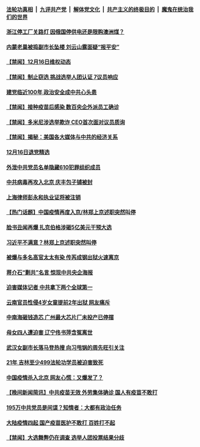 

####  [法轮功真相](../../../../basic/blob/master/README.md?t=12171032) &nbsp;|&nbsp; [九评共产党](../../../../9ping.md/blob/master/README.md?t=12171032) &nbsp;|&nbsp; [解体党文化](../../../../jtdwh.md/blob/master/README.md?t=12171032)  &nbsp;|&nbsp; [共产主义的终极目的](../../../../gczydzjmd.md/blob/master/README.md?t=12171032) &nbsp;|&nbsp; [魔鬼在统治我们的世界](../../../../mgztzwmdsj.md/blob/master/README.md?t=12171032) 

#### [浙江停工厂关路灯 因俄国停供电还是限购澳洲煤？](../pages/prog204/a103011624.md?t=12171032) 

#### [内蒙老巢被捣副市长坠楼 刘云山露面疑“报平安”](../pages/prog204/a103011570.md?t=12171032) 

#### [【禁闻】12月16日维权动态](../pages/prog204/a103011533.md?t=12171032) 

#### [【禁闻】制止窃选 挑战选举人团认证 7议员响应](../pages/prog204/a103011526.md?t=12171032) 

#### [建党临近100年 政治安全成中共心头患](../pages/prog204/a103011482.md?t=12171032) 

#### [【禁闻】接种疫苗后感染 数百央企外派员工确诊](../pages/prog204/a103011475.md?t=12171032) 

#### [【禁闻】多米尼涉选举欺诈 CEO首次面对议员质询](../pages/prog204/a103011488.md?t=12171032) 

#### [【禁闻】揭秘：美国各大媒体与中共的经济关系](../pages/prog204/a103011472.md?t=12171032) 

#### [12月16日退党精选](../pages/prog204/a103011447.md?t=12171032) 

#### [外泄中共党员名单隐藏610犯罪组织成员](../pages/prog204/a103011276.md?t=12171032) 

#### [中共病毒再攻入北京 庆丰包子铺被封](../pages/prog204/a103011222.md?t=12171032) 

#### [上海律师彭永和执业证将被注销](../pages/prog204/a103011219.md?t=12171032) 

#### [【热门话题】中国疫情再度入京/林郑上京述职突然叫停](../pages/prog204/a103011123.md?t=12171032) 

#### [脸书丑闻再爆 扎克伯格涉砸5亿美元干预大选](../pages/prog204/a103011138.md?t=12171032) 

#### [习近平不满意？林郑上京述职突然叫停](../pages/prog204/a103011131.md?t=12171032) 

#### [被爆与多名高官太太有染 传芮成钢出狱火速离京](../pages/prog204/a103011106.md?t=12171032) 

#### [蒋介石“剿共”名言 惊现中共央企海报](../pages/prog204/a103011078.md?t=12171032) 

#### [迫害媒体记者 中共拿下两个全球第一](../pages/prog204/a103011027.md?t=12171032) 

#### [云南官员性侵4岁女童提前2年出狱 网友痛斥](../pages/prog204/a103011025.md?t=12171032) 

#### [中南海砸钱造芯 广州最大芯片厂未投产已停摆](../pages/prog204/a103010973.md?t=12171032) 

#### [母女四人遭迫害 辽宁佟书萍含冤离世](../pages/prog204/a103010975.md?t=12171032) 

#### [武汉女副市长落马登热搜 向习甩锅的周先旺引关注](../pages/prog204/a103010901.md?t=12171032) 

#### [21年 吉林至少499法轮功学员被迫害致死](../pages/prog204/a103010892.md?t=12171032) 

#### [中国疫情杀入北京 网友心慌：又爆发了？](../pages/prog204/a103010900.md?t=12171032) 

#### [【晚间新闻简讯】中共疫苗无效 外劳集体确诊 国人有疫苗不敢打](../pages/prog204/a103010940.md?t=12171032) 

#### [195万中共党员是间谍？知情者：大都有政治任务](../pages/prog204/a103010867.md?t=12171032) 


#### [大陆疫情四起 国产疫苗医护不敢打 百姓打不起](../pages/prog204/a103010820.md?t=12171032) 


#### [【禁闻】大选舞弊仍在调查 选举人团投票结果分歧](../pages/prog204/a103010599.md?t=12171032) 

